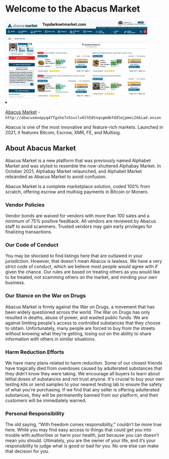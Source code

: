 <body>
    <h1>Welcome to the Abacus Market</h1>
    <img src="https://github.com/Abacus-onion/Abacus-Market/blob/main/ab-landing.jpg" alt="Abacus Market Homepage" style="max-width:100%; height:auto;">
    <li>
<p dir="auto"><a href="http://abacusmxepyq47fgshe7x5svclv6lh5dtnqvgmdbfddlmjpmei2k6iad.onion" rel="nofollow">Abacus Market</a> - <code>http://abacusmxepyq47fgshe7x5svclv6lh5dtnqvgmdbfddlmjpmei2k6iad.onion</code></p>
</li>
    <p>Abacus is one of the most innovative and feature-rich markets. Launched in 2021, it features Bitcoin, Escrow, XMR, FE, and Multisig.</p>
    <h2>About Abacus Market</h2>
    <p>Abacus Market is a new platform that was previously named Alphabet Market and was styled to resemble the now-shuttered Alphabay Market. In October 2021, Alphabay Market relaunched, and Alphabet Market rebranded as Abacus Market to avoid confusion.</p>
    <p>Abacus Market is a complete marketplace solution, coded 100% from scratch, offering escrow and multisig payments in Bitcoin or Monero.</p>
    <h3>Vendor Policies</h3>
    <p>Vendor bonds are waived for vendors with more than 100 sales and a minimum of 75% positive feedback. All vendors are reviewed by Abacus staff to avoid scammers. Trusted vendors may gain early privileges for finalizing transactions.</p>
    <h3>Our Code of Conduct</h3>
    <p>You may be shocked to find listings here that are outlawed in your jurisdiction. However, that doesn't mean Abacus is lawless. We have a very strict code of conduct, which we believe most people would agree with if given the chance. Our rules are based on treating others as you would like to be treated, not scamming others on the market, and minding your own business.</p>
    <h3>Our Stance on the War on Drugs</h3>
    <p>Abacus Market is firmly against the War on Drugs, a movement that has been widely questioned across the world. The War on Drugs has only resulted in deaths, abuse of power, and wasted public funds. We are against limiting people's access to controlled substances that they choose to obtain. Unfortunately, many people are forced to buy from the streets without knowing what they’re getting, losing out on the ability to share information with others in similar situations.</p>
    <h3>Harm Reduction Efforts</h3>
    <p>We have many plans related to harm reduction. Some of our closest friends have tragically died from overdoses caused by adulterated substances that they didn’t know they were taking. We encourage all buyers to learn about lethal doses of substances and not trust anyone. It's crucial to buy your own testing kits or send samples to your nearest testing lab to ensure the safety of what you're purchasing. If we find that any seller is offering adulterated substances, they will be permanently banned from our platform, and their customers will be immediately warned.</p>
    <h3>Personal Responsibility</h3>
    <p>The old saying, “With freedom comes responsibility,” couldn’t be more true here. While you may find easy access to things that could get you into trouble with authorities or harm your health, just because you can doesn’t mean you should. Ultimately, you are the owner of your life, and it’s your responsibility to judge what is good or bad for you. No one else can make that decision for you.</p>
</body>
